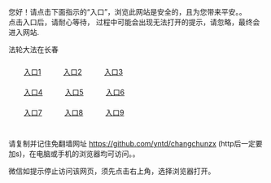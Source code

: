 您好！请点击下面指示的“入口”，浏览此网站是安全的，且为您带来平安。。 <br/>
点击入口后，请耐心等待， 过程中可能会出现无法打开的提示，请忽略，最终会进入网站. </br>

法轮大法在长春<br/>
<div style="padding:10px"><a style="margin:20px" target="_blank" href="https://d18cemo4913ojq.cloudfront.net/2Qpsp?lpxdolg" id="ccLink1" rel="nofollow">入口1</a> <a target="_blank" style="margin:20px" href="https://d17y6qw65i66y0.cloudfront.net/2Qpsp?orhln" id="ccLink2" rel="nofollow">入口2</a> <a style="margin:20px" target="_blank" href="https://d196l4ozo0a2b1.cloudfront.net/2Qpsp?fukmbve" id="ccLink3" rel="nofollow">入口3</a></div>

<div style="padding:10px" ><a style="margin:20px" target="_blank" href="https://d18cemo4913ojq.cloudfront.net/2Qpsp?lpxdolg" id="ccLink4" rel="nofollow">入口4</a> <a style="margin:20px" href="https://d17y6qw65i66y0.cloudfront.net/2Qpsp?orhln" target="_blank" id="ccLink5" rel="nofollow">入口5</a> <a style="margin:20px" href="https://d196l4ozo0a2b1.cloudfront.net/2Qpsp?fukmbve" target="_blank" id="ccLink6" rel="nofollow">入口6</a></div>

<div style="padding:10px"><a style="margin:20px" target="_blank" href="https://d18cemo4913ojq.cloudfront.net/2Qpsp?lpxdolg" id="ccLink7" rel="nofollow">入口7</a> <a style="margin:20px" href="https://d17y6qw65i66y0.cloudfront.net/2Qpsp?orhln" target="_blank" id="ccLink8" rel="nofollow">入口8</a> <a style="margin:20px" target="_blank" href="https://d196l4ozo0a2b1.cloudfront.net/2Qpsp?fukmbve" id="ccLink9" rel="nofollow">入口9</a></div>

<br/>



请复制并记住免翻墙网址 https://github.com/yntd/changchunzx (http后一定要加s)，在电脑或手机的浏览器均可访问。。<br/>

微信如提示停止访问该网页，须先点击右上角，选择浏览器打开。
